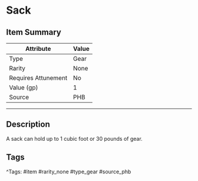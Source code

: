 # Sack

## Item Summary

| Attribute            | Value                        |
|----------------------|------------------------------|
| Type                 | Gear |
| Rarity               | None             |
| Requires Attunement  | No                |
| Value (gp)           | 1    |
| Source               | PHB |

---

## Description

A sack can hold up to 1 cubic foot or 30 pounds of gear.

## Tags

^Tags: #item #rarity_none #type_gear #source_phb